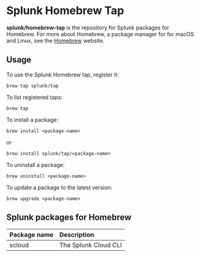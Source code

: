 # Splunk Homebrew Tap

**splunk/homebrew-tap** is the repository for Splunk packages for Homebrew. For more about Homebrew, a package manager for for macOS and Linux, see the [Homebrew](https://brew.sh/) website.

## Usage

To use the Splunk Homebrew tap, register it:

```
brew tap splunk/tap
```

To list registered taps:

```
brew tap 
```

To install a package:

```
brew install <package-name>
```
or
```
brew install splunk/tap/<package-name>
```

To uninstall a package:

```
brew uninstall <package-name>
```

To update a package to the latest version:

```
brew upgrade <package-name>
```


## Splunk packages for Homebrew

| Package name | Description          |
|:------------ |:-------------------- |
| scloud       | The Splunk Cloud CLI |


